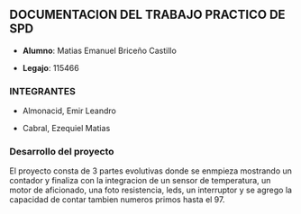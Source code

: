 ## DOCUMENTACION DEL TRABAJO PRACTICO DE SPD

- **Alumno**: Matias Emanuel Briceño Castillo

 - **Legajo**: 115466

### INTEGRANTES

- Almonacid, Emir Leandro

- Cabral, Ezequiel Matias


### Desarrollo del proyecto

El proyecto consta de 3 partes evolutivas donde se enmpieza mostrando un contador y finaliza con la integracion de un sensor de temperatura, un motor de aficionado, una foto resistencia, leds, un interruptor y se agrego la capacidad de contar tambien numeros primos hasta el 97.
